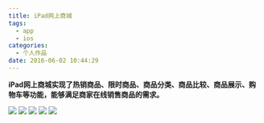 ```yaml
---
title: iPad网上商城
tags:
  - app
  - ios
categories:
  - 个人作品
date: 2016-06-02 10:44:29
---
```


**iPad网上商城实现了热销商品、限时商品、商品分类、商品比较、商品展示、购物车等功能，能够满足商家在线销售商品的需求。** 

![](/upload/old/201606IMG_0563-768x576.png)
![](/upload/old/201606IMG_0579-768x576.png)
![](/upload/old/201606IMG_0570-768x576.png)
![](/upload/old/201606IMG_0589-768x576.png)
![](/upload/old/201606Screenshot-2013.01.15-11.39.05-768x576.png)